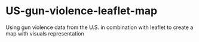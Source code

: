 # US-gun-violence-leaflet-map
Using gun violence data from the U.S. in combination with leaflet to create a map with visuals representation

